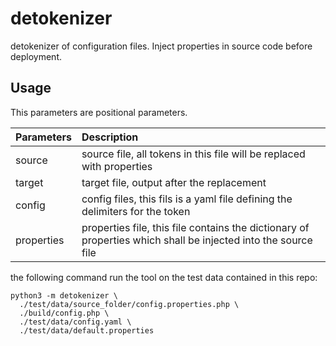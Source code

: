 # detokenizer

detokenizer of configuration files. Inject properties in source code before
deployment.

## Usage

This parameters are positional parameters.

|Parameters|Description|
|:---|:---|
|source|source file, all tokens in this file will be replaced with properties|
|target|target file, output after the replacement|
|config|config files, this fils is a yaml file defining the delimiters for the token|
|properties|properties file, this file contains the dictionary of properties which shall be injected into the source file|

the following command run the tool on the test data contained in this repo:

```
python3 -m detokenizer \
  ./test/data/source_folder/config.properties.php \
  ./build/config.php \
  ./test/data/config.yaml \
  ./test/data/default.properties
```
